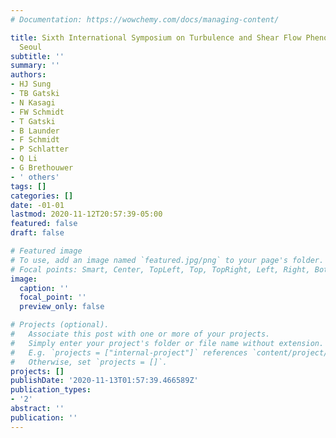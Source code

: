 ```yaml
---
# Documentation: https://wowchemy.com/docs/managing-content/

title: Sixth International Symposium on Turbulence and Shear Flow Phenomena (TSFP6),
  Seoul
subtitle: ''
summary: ''
authors:
- HJ Sung
- TB Gatski
- N Kasagi
- FW Schmidt
- T Gatski
- B Launder
- F Schmidt
- P Schlatter
- Q Li
- G Brethouwer
- ' others'
tags: []
categories: []
date: -01-01
lastmod: 2020-11-12T20:57:39-05:00
featured: false
draft: false

# Featured image
# To use, add an image named `featured.jpg/png` to your page's folder.
# Focal points: Smart, Center, TopLeft, Top, TopRight, Left, Right, BottomLeft, Bottom, BottomRight.
image:
  caption: ''
  focal_point: ''
  preview_only: false

# Projects (optional).
#   Associate this post with one or more of your projects.
#   Simply enter your project's folder or file name without extension.
#   E.g. `projects = ["internal-project"]` references `content/project/deep-learning/index.md`.
#   Otherwise, set `projects = []`.
projects: []
publishDate: '2020-11-13T01:57:39.466589Z'
publication_types:
- '2'
abstract: ''
publication: ''
---
```

